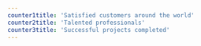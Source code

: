 ```yaml
---
counter1title: 'Satisfied customers around the world'
counter2title: 'Talented professionals'
counter3title: 'Successful projects completed'
---
```

